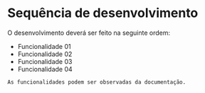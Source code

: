 # Sequência de desenvolvimento

O desenvolvimento deverá ser feito na seguinte ordem:

- Funcionalidade 01
- Funcionalidade 02
- Funcionalidade 03
- Funcionalidade 04

`As funcionalidades podem ser observadas da documentação.`
